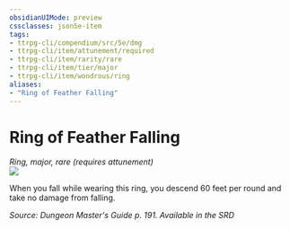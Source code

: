 ```yaml
---
obsidianUIMode: preview
cssclasses: json5e-item
tags:
- ttrpg-cli/compendium/src/5e/dmg
- ttrpg-cli/item/attunement/required
- ttrpg-cli/item/rarity/rare
- ttrpg-cli/item/tier/major
- ttrpg-cli/item/wondrous/ring
aliases: 
- "Ring of Feather Falling"
---
```

# Ring of Feather Falling
*Ring, major, rare (requires attunement)*  
![](/3-Mechanics/CLI/Compendium/items/img/ring-of-feather-falling.webp#right)


When you fall while wearing this ring, you descend 60 feet per round and take no damage from falling.

*Source: Dungeon Master's Guide p. 191. Available in the <span title='Systems Reference Document (5.1)'>SRD</span>*
